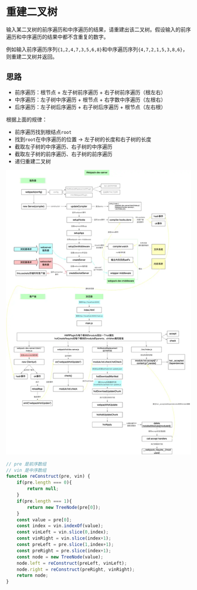 # 重建二叉树

输入某二叉树的前序遍历和中序遍历的结果，请重建出该二叉树。假设输入的前序遍历和中序遍历的结果中都不含重复的数字。

例如输入前序遍历序列`{1,2,4,7,3,5,6,8}`和中序遍历序列`{4,7,2,1,5,3,8,6}`，则重建二叉树并返回。

## 思路

* 前序遍历：根节点 + 左子树前序遍历 + 右子树前序遍历（根左右）
* 中序遍历：左子树中序遍历 + 根节点 + 右字数中序遍历（左根右）
* 后序遍历：左子树后序遍历 + 右子树后序遍历 + 根节点（左右根）

根据上面的规律：

* 前序遍历找到根结点`root`
* 找到`root`在中序遍历的位置 -&gt; 左子树的长度和右子树的长度
* 截取左子树的中序遍历、右子树的中序遍历
* 截取左子树的前序遍历、右子树的前序遍历
* 递归重建二叉树

![](../../../.gitbook/assets/image%20%28176%29.png)

```javascript
// pre 是前序数组 
// vin 是中序数组
function reConstruct(pre, vin) {
    if(pre.length === 0){
        return null;
    }
    if(pre.length === 1){
        return new TreeNode(pre[0]);
    }
    const value = pre[0];
    const index = vin.indexOf(value);
    const vinLeft = vin.slice(0,index);
    const vinRight = vin.slice(index+1);
    const preLeft = pre.slice(1,index+1);
    const preRight = pre.slice(index+1);
    const node = new TreeNode(value);
    node.left = reConstruct(preLeft, vinLeft);
    node.right = reConstruct(preRight, vinRight);
    return node;
}
```

